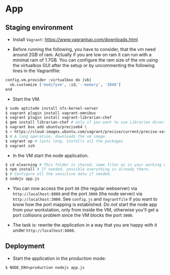 # App

## Staging environment

* Install `Vagrant`: https://www.vagrantup.com/downloads.html

* Before running the following, you have to consider, that the vm need around 2GB of ram. Actually if you are low on ram it can run with a minimal ram of 1.7GB. You can configure the ram size of the vm using the virtualbox GUI after the setup or by uncommenting the following lines in the Vagrantfile:
``` bash
config.vm.provider :virtualbox do |vb|
  vb.customize ['modifyvm', :id,'--memory', '2048']
end
```
* Start the VM.
``` bash
$ sudo aptitude install nfs-kernel-server
$ vagrant plugin install vagrant-omnibus
$ vagrant plugin install vagrant-librarian-chef
$ gem install librarian-chef # only if you want to use Librarian directly
$ vagrant box add ubuntu/precise64 \
$ > https://cloud-images.ubuntu.com/vagrant/precise/current/precise-server-cloudimg-amd64-vagrant-disk1.box
$ # A long operation, downloads the vm image.
$ vagrant up # lasts long, installs all the packages
$ vagrant ssh
```
* In the VM start the node application.
``` bash
$ cd elearning # This folder is shared, same files as in your working directory.
$ npm install # If needed, possible everything is already there.
$ # Configure all the sensitive data if needed.
$ nodejs app.js
```
* You can now access the port `80` (the regular webserver) via
  `http://localhost:8080` and the port `3000` (the node server) via
  `http://localhost:3000`. See `config.js` and `Vagrantfile` if you want to know
  how the port mapping is established. Do *not* start the node app from your
  workstation, only from inside the VM, otherwise you'll get a port collisions
  problem since the VM blocks the port `3000`.

* The task is: rewrite the application in a way that you are happy with it
  under `http://localhost:8080`.


## Deployment

* Start the application in the _production_ mode:

``` bash
$ NODE_ENV=production nodejs app.js
```
